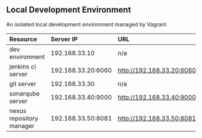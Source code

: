 ## Local Development Environment

An isolated local development environment managed by Vagrant

| Resource          		| Server IP                   | URL |
|:--------------------------|:--------------------------|:------|
|dev environment	  		|192.168.33.10	    | n/a | 
|jenkins ci server			|192.168.33.20:6060  | http://192.168.33.20:6060 |
|git server			    	|192.168.33.30	    | n/a |
|sonarqube server		    	|192.168.33.40:9000  | http://192.168.33.40:9000 |
|nexus repository manager 	|192.168.33.50:8081  | http://192.168.33.50:8081/nexus/#welcome |
